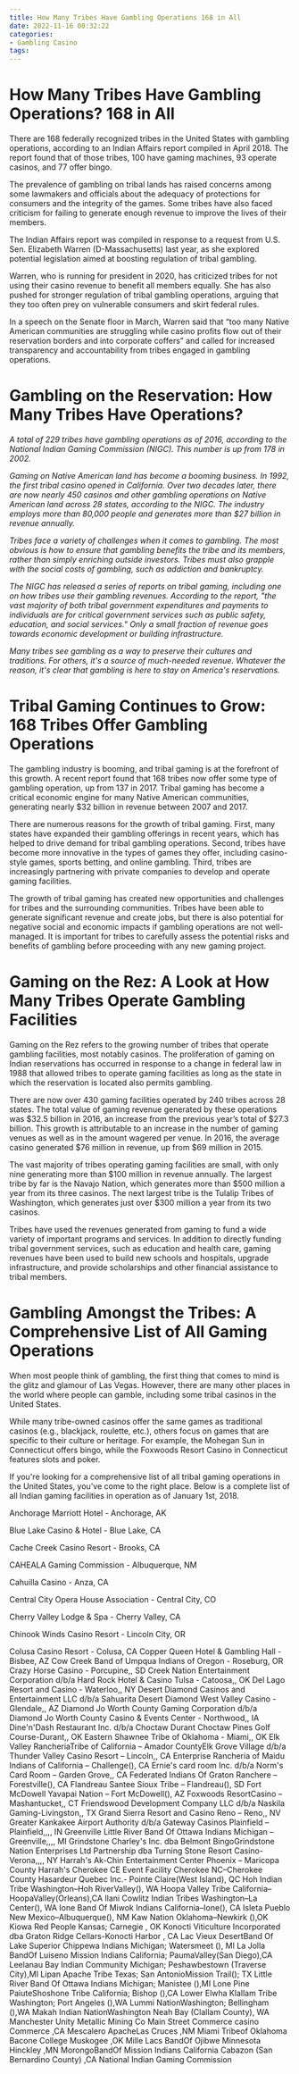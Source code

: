 ```yaml
---
title: How Many Tribes Have Gambling Operations 168 in All
date: 2022-11-16 00:32:22
categories:
- Gambling Casino
tags:
---
```



#  How Many Tribes Have Gambling Operations? 168 in All

There are 168 federally recognized tribes in the United States with gambling operations, according to an Indian Affairs report compiled in April 2018. The report found that of those tribes, 100 have gaming machines, 93 operate casinos, and 77 offer bingo.

The prevalence of gambling on tribal lands has raised concerns among some lawmakers and officials about the adequacy of protections for consumers and the integrity of the games. Some tribes have also faced criticism for failing to generate enough revenue to improve the lives of their members.

The Indian Affairs report was compiled in response to a request from U.S. Sen. Elizabeth Warren (D-Massachusetts) last year, as she explored potential legislation aimed at boosting regulation of tribal gambling.

Warren, who is running for president in 2020, has criticized tribes for not using their casino revenue to benefit all members equally. She has also pushed for stronger regulation of tribal gambling operations, arguing that they too often prey on vulnerable consumers and skirt federal rules.

In a speech on the Senate floor in March, Warren said that “too many Native American communities are struggling while casino profits flow out of their reservation borders and into corporate coffers” and called for increased transparency and accountability from tribes engaged in gambling operations.

#  Gambling on the Reservation: How Many Tribes Have Operations?

_A total of 229 tribes have gambling operations as of 2016, according to the National Indian Gaming Commission (NIGC). This number is up from 178 in 2002._

_Gaming on Native American land has become a booming business. In 1992, the first tribal casino opened in California. Over two decades later, there are now nearly 450 casinos and other gambling operations on Native American land across 28 states, according to the NIGC. The industry employs more than 80,000 people and generates more than $27 billion in revenue annually._

_Tribes face a variety of challenges when it comes to gambling. The most obvious is how to ensure that gambling benefits the tribe and its members, rather than simply enriching outside investors. Tribes must also grapple with the social costs of gambling, such as addiction and bankruptcy._

_The NIGC has released a series of reports on tribal gaming, including one on how tribes use their gambling revenues. According to the report, "the vast majority of both tribal government expenditures and payments to individuals are for critical government services such as public safety, education, and social services." Only a small fraction of revenue goes towards economic development or building infrastructure._

_Many tribes see gambling as a way to preserve their cultures and traditions. For others, it's a source of much-needed revenue. Whatever the reason, it's clear that gambling is here to stay on America's reservations._

#  Tribal Gaming Continues to Grow: 168 Tribes Offer Gambling Operations

The gambling industry is booming, and tribal gaming is at the forefront of this growth. A recent report found that 168 tribes now offer some type of gambling operation, up from 137 in 2017. Tribal gaming has become a critical economic engine for many Native American communities, generating nearly $32 billion in revenue between 2007 and 2017.

There are numerous reasons for the growth of tribal gaming. First, many states have expanded their gambling offerings in recent years, which has helped to drive demand for tribal gambling operations. Second, tribes have become more innovative in the types of games they offer, including casino-style games, sports betting, and online gambling. Third, tribes are increasingly partnering with private companies to develop and operate gaming facilities.

The growth of tribal gaming has created new opportunities and challenges for tribes and the surrounding communities. Tribes have been able to generate significant revenue and create jobs, but there is also potential for negative social and economic impacts if gambling operations are not well-managed. It is important for tribes to carefully assess the potential risks and benefits of gambling before proceeding with any new gaming project.

#  Gaming on the Rez: A Look at How Many Tribes Operate Gambling Facilities

Gaming on the Rez refers to the growing number of tribes that operate gambling facilities, most notably casinos. The proliferation of gaming on Indian reservations has occurred in response to a change in federal law in 1988 that allowed tribes to operate gaming facilities as long as the state in which the reservation is located also permits gambling. 

There are now over 430 gaming facilities operated by 240 tribes across 28 states. The total value of gaming revenue generated by these operations was $32.5 billion in 2016, an increase from the previous year’s total of $27.3 billion. This growth is attributable to an increase in the number of gaming venues as well as in the amount wagered per venue. In 2016, the average casino generated $76 million in revenue, up from $69 million in 2015.

The vast majority of tribes operating gaming facilities are small, with only nine generating more than $100 million in revenue annually. The largest tribe by far is the Navajo Nation, which generates more than $500 million a year from its three casinos. The next largest tribe is the Tulalip Tribes of Washington, which generates just over $300 million a year from its two casinos.

Tribes have used the revenues generated from gaming to fund a wide variety of important programs and services. In addition to directly funding tribal government services, such as education and health care, gaming revenues have been used to build new schools and hospitals, upgrade infrastructure, and provide scholarships and other financial assistance to tribal members.

#  Gambling Amongst the Tribes: A Comprehensive List of All Gaming Operations

When most people think of gambling, the first thing that comes to mind is the glitz and glamour of Las Vegas. However, there are many other places in the world where people can gamble, including some tribal casinos in the United States.

While many tribe-owned casinos offer the same games as traditional casinos (e.g., blackjack, roulette, etc.), others focus on games that are specific to their culture or heritage. For example, the Mohegan Sun in Connecticut offers bingo, while the Foxwoods Resort Casino in Connecticut features slots and poker.

If you're looking for a comprehensive list of all tribal gaming operations in the United States, you've come to the right place. Below is a complete list of all Indian gaming facilities in operation as of January 1st, 2018.

Anchorage Marriott Hotel - Anchorage, AK

Blue Lake Casino & Hotel - Blue Lake, CA

Cache Creek Casino Resort - Brooks, CA

CAHEALA Gaming Commission - Albuquerque, NM

Cahuilla Casino - Anza, CA

Central City Opera House Association - Central City, CO

Cherry Valley Lodge & Spa - Cherry Valley, CA

Chinook Winds Casino Resort - Lincoln City, OR


 Colusa Casino Resort - Colusa, CA Copper Queen Hotel & Gambling Hall - Bisbee, AZ Cow Creek Band of Umpqua Indians of Oregon - Roseburg, OR Crazy Horse Casino - Porcupine,, SD Creek Nation Entertainment Corporation d/b/a Hard Rock Hotel & Casino Tulsa - Catoosa,, OK Del Lago Resort and Casino - Waterloo,, NY Desert Diamond Casinos and Entertainment LLC d/b/a Sahuarita Desert Diamond West Valley Casino - Glendale,, AZ Diamond Jo Worth County Gaming Corporation d/b/a Diamond Jo Worth County Casino & Events Center - Northwood,, IA Dine'n'Dash Restaurant Inc. d/b/a Choctaw Durant Choctaw Pines Golf Course-Durant,, OK Eastern Shawnee Tribe of Oklahoma - Miami,, OK Elk Valley RancheriaTribe of California – Amador CountyElk Grove Village d/b/a Thunder Valley Casino Resort – Lincoln,, CA Enterprise Rancheria of Maidu Indians of California – Challenge(), CA Ernie's card room Inc. d/b/a Norm's Card Room – Garden Grove,, CA Federated Indians Of Graton Ranchere – Forestville(), CA Flandreau Santee Sioux Tribe – Flandreau(), SD Fort McDowell Yavapai Nation – Fort McDowell(), AZ Foxwoods ResortCasino – Mashantucket,, CT Friendswood Development Company LLC d/b/a Naskila Gaming-Livingston,, TX Grand Sierra Resort and Casino Reno – Reno,, NV Greater Kankakee Airport Authority d/b/a Gateway Casinos Plainfield – Plainfield,,,, IN Greenville Little River Band Of Ottawa Indians Michigan – Greenville,,,, MI Grindstone Charley's Inc. dba Belmont BingoGrindstone Nation Enterprises Ltd Partnership dba Turning Stone Resort Casino-Verona,,,, NY Harrah's Ak-Chin Entertainment Center Phoenix – Maricopa County Harrah's Cherokee CE Event Facility Cherokee NC–Cherokee County Hasardeur Quebec Inc.- Pointe Claire(West Island), QC Hoh Indian Tribe Washington–Hoh RiverValley(), WA Hoopa Valley Tribe California–HoopaValley(Orleans),CA Ilani Cowlitz Indian Tribes Washington–La Center(), WA Ione Band Of Miwok Indians California–Ione(), CA Isleta Pueblo New Mexico–Albuquerque(), NM Kaw Nation Oklahoma–Newkirk (),OK Kiowa Red People Kansas; Carnegie , OK Konocti Viticulture Incorporated dba Graton Ridge Cellars-Konocti Harbor , CA Lac Vieux DesertBand Of Lake Superior Chippewa Indians Michigan; Watersmeet (), MI La Jolla BandOf Luiseno Mission Indians California; PaumaValley(San Diego),CA Leelanau Bay Indian Community Michigan; Peshawbestown (Traverse City),MI Lipan Apache Tribe Texas; San AntonioMission Trail(); TX Little River Band Of Ottawa Indians Michigan; Manistee (),MI Lone Pine PaiuteShoshone Tribe California; Bishop (),CA Lower Elwha Klallam Tribe Washington; Port Angeles (),WA Lummi NationWashington; Bellingham (),WA Makah Indian NationWashington Neah Bay (Clallam County), WA Manchester Unity Metallic Mining Co Main Street Commerce casino Commerce ,CA Mescalero ApacheLas Cruces ,NM Miami Tribeof Oklahoma Bacone College Muskogee ,OK Mille Lacs BandOf Ojibwe Minnesota Hinckley ,MN MorongoBandOf Mission Indians California Cabazon (San Bernardino County) ,CA National Indian Gaming Commission